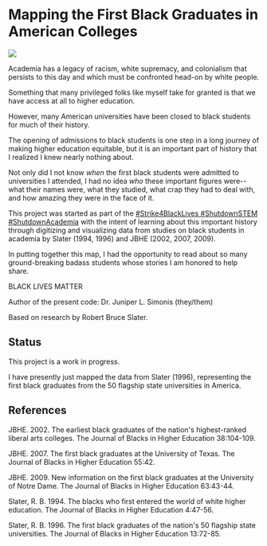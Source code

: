 # Mapping the First Black Graduates in American Colleges

![]("map.jpg")

Academia has a legacy of racism, white supremacy, and colonialism that persists to this day and which must be confronted head-on by white people.

Something that many privileged folks like myself take for granted is that we have access at all to higher education. 

However, many American universities have been closed to black students for much of their history.

The opening of admissions to black students is one step in a long journey of making higher education equitable, but it is an important part of history that I realized I knew nearly nothing about.

Not only did I not know *when* the first black students were admitted to universities I attended, I had no idea *who* these important figures were--what their names were, what they studied, what crap they had to deal with, and how amazing they were in the face of it. 


This project was started as part of the [#Strike4BlackLives #ShutdownSTEM #ShutdownAcademia](www.shutdownstem.com) with the intent of learning about this important history through digitizing and visualizing data from studies on black students in academia by Slater (1994, 1996) and JBHE (2002, 2007, 2009).

In putting together this map, I had the opportunity to read about so many ground-breaking badass students whose stories I am honored to help share.

BLACK LIVES MATTER

Author of the present code: Dr. Juniper L. Simonis (they/them)

Based on research by Robert Bruce Slater.

## Status

This project is a work in progress.

I have presently just mapped the data from Slater (1996), representing the first black graduates from the 50 flagship state universities in America.

## References

JBHE. 2002. The earliest black graduates of the nation's highest-ranked liberal arts colleges. The Journal of Blacks in Higher Education 38:104-109.

JBHE. 2007. The first black graduates at the University of Texas. The Journal of Blacks in Higher Education 55:42.

JBHE. 2009. New information on the first black graduates at the University of Notre Dame. The Journal of Blacks in Higher Education 63:43-44.

Slater, R. B. 1994. The blacks who first entered the world of white higher education. The Journal of Blacks in Higher Education 4:47-56.

Slater, R. B. 1996. The first black graduates of the nation's 50 flagship state universities. The Journal of Blacks in Higher Education 13:72-85.